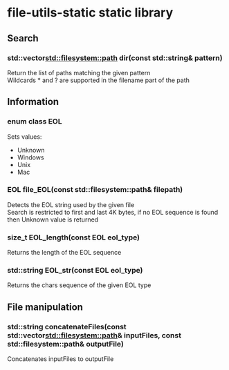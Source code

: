 # file-utils-static static library

## Search

### std::vector<std::filesystem::path> dir(const std::string& pattern)
Return the list of paths matching the given pattern<br>
Wildcards * and ? are supported in the filename part of the path

## Information

### enum class EOL
Sets values:
* Unknown
* Windows
* Unix
* Mac

### EOL file_EOL(const std::filesystem::path& filepath)
Detects the EOL string used by the given file<br>
Search is restricted to first and last 4K bytes, if no EOL sequence is found then Unknown value is returned

### size_t EOL_length(const EOL eol_type)
Returns the length of the EOL sequence

### std::string EOL_str(const EOL eol_type)
Returns the chars sequence of the given EOL type

## File manipulation

### std::string concatenateFiles(const std::vector<std::filesystem::path>& inputFiles, const std::filesystem::path& outputFile)
Concatenates inputFiles to outputFile
